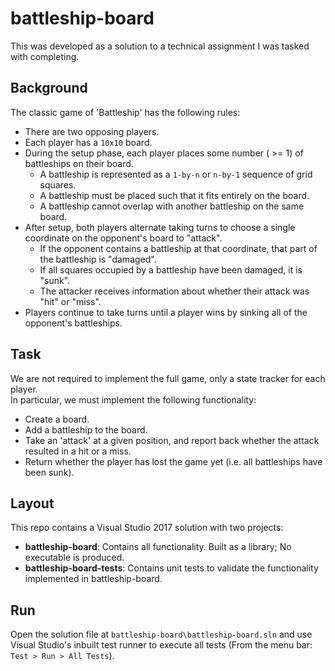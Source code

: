 
# battleship-board

This was developed as a solution to a technical assignment I was tasked with completing.

## Background

The classic game of 'Battleship' has the following rules:

* There are two opposing players.
* Each player has a `10x10` board.
* During the setup phase, each player places some number ( >= 1) of battleships on their board.
	* A battleship is represented as a `1-by-n` or `n-by-1` sequence of grid squares.
	* A battleship must be placed such that it fits entirely on the board.
	* A battleship cannot overlap with another battleship on the same board.
* After setup, both players alternate taking turns to choose a single coordinate on the opponent's board to "attack".
	* If the opponent contains a battleship at that coordinate, that part of the battleship is "damaged".
	* If all squares occupied by a battleship have been damaged, it is "sunk".
	* The attacker receives information about whether their attack was "hit" or "miss".
* Players continue to take turns until a player wins by sinking all of the opponent's battleships.

## Task

We are not required to implement the full game, only a state tracker for each player.  
In particular, we must implement the following functionality:
* Create a board.
* Add a battleship to the board.
* Take an 'attack' at a given position, and report back whether the attack resulted in a hit or a miss.
* Return whether the player has lost the game yet (i.e. all battleships have been sunk).

## Layout
This repo contains a Visual Studio 2017 solution with two projects:
* **battleship-board**: Contains all functionality. Built as a library; No executable is produced.
* **battleship-board-tests**: Contains unit tests to validate the functionality implemented in battleship-board.

## Run

Open the solution file at `battleship-board\battleship-board.sln` and use Visual Studio's inbuilt test runner to execute all tests (From the menu bar: `Test > Run > All Tests`).
